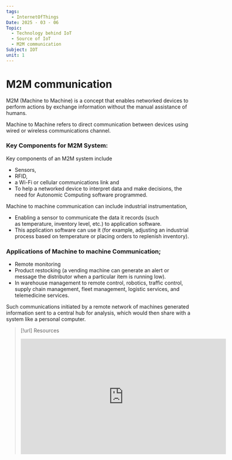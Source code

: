 ```yaml
---
tags:
  - InternetOfThings
Date: 2025 - 03 - 06
Topic:
  - Technology behind IoT
  - Source of IoT
  - M2M communication
Subject: IOT
unit: 1
---
```

# M2M communication
M2M (Machine to Machine) is a concept that enables networked devices to perform actions by exchange information without the manual assistance of humans.

Machine to Machine refers to direct communication between devices using wired or wireless communications channel.
### **Key Components for M2M System:**
Key components of an M2M system include
- Sensors,
- RFID,
- a Wi-Fi or cellular communications link and
- To help a networked device to interpret data and make decisions, the need for Autonomic Computing software programmed.

Machine to machine communication can include industrial instrumentation,
- Enabling a sensor to communicate the data it records (such as temperature, inventory level, etc.) to application software.
- This application software can use it (for example, adjusting an industrial process based on temperature or placing orders to replenish inventory).

### Applications of Machine to machine Communication;
- Remote monitoring
- Product restocking (a vending machine can generate an alert or message the distributor when a particular item is running low).
- In warehouse management to remote control, robotics, traffic control, supply chain management, fleet management, logistic services, and telemedicine services.

Such communications initiated by a remote network of machines generated information sent to a central hub for analysis, which would then share with a system like a personal computer.

> [!url] Resources
><iframe width="560" height="315" src="https://www.youtube.com/embed/ZW8425Tas7w?si=DMTlLuJiSClVvS_r" title="YouTube video player" frameborder="0" allow="accelerometer; autoplay; clipboard-write; encrypted-media; gyroscope; picture-in-picture; web-share" referrerpolicy="strict-origin-when-cross-origin" allowfullscreen></iframe>
